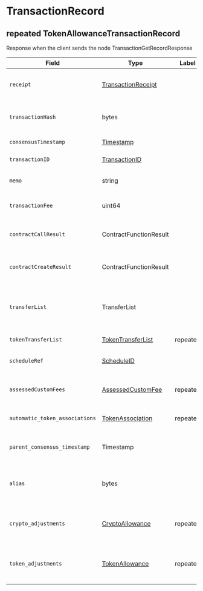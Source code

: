 # TransactionRecord

## repeated TokenAllowanceTransactionRecord

Response when the client sends the node TransactionGetRecordResponse

| Field                          | Type                                                                  | Label     | Description                                                                                                                                                                                              |
| ------------------------------ | --------------------------------------------------------------------- | --------- | -------------------------------------------------------------------------------------------------------------------------------------------------------------------------------------------------------- |
| `receipt`                      | [TransactionReceipt](transactionreceipt.md)                           |           | The status (reach consensus, or failed, or is unknown) and the ID of any new account/file/instance created.                                                                                              |
| `transactionHash`              | bytes                                                                 |           | The hash of the Transaction that executed (not the hash of any Transaction that failed for having a duplicate TransactionID)                                                                             |
| `consensusTimestamp`           | [Timestamp](timestamp.md)                                             |           | The consensus timestamp (or null if didn't reach consensus yet)                                                                                                                                          |
| `transactionID`                | [TransactionID](../basic-types/transactionid.md)                      |           | The ID of the transaction this record represents                                                                                                                                                         |
| `memo`                         | string                                                                |           | The memo that was submitted as part of the transaction (max 100 bytes)                                                                                                                                   |
| `transactionFee`               | uint64                                                                |           | The actual transaction fee charged, not the original transactionFee value from TransactionBody                                                                                                           |
| `contractCallResult`           | ContractFunctionResult                                                |           | Record of the value returned by the smart contract function (if it completed and didn't fail) from ContractCallTransaction                                                                               |
| `contractCreateResult`         | ContractFunctionResult                                                |           | Record of the value returned by the smart contract constructor (if it completed and didn't fail) from ContractCreateTransaction                                                                          |
| `transferList`                 | TransferList                                                          |           | All hbar transfers as a result of this transaction, such as fees, or transfers performed by the transaction, or by a smart contract it calls, or by the creation of threshold records that it triggers.  |
| `tokenTransferList`            | [TokenTransferList](../basic-types/tokentransferlist.md)              | repeated  | All Token transfers as a result of this transaction                                                                                                                                                      |
| `scheduleRef`                  | [ScheduleID](../basic-types/scheduleid.md)                            |           | Reference to the scheduled transaction ID that this transaction record represent                                                                                                                         |
| `assessedCustomFees`           | [AssessedCustomFee](../token-service/customfees/assessedcustomfee.md) | repeated  | All custom fees that were assessed during a CryptoTransfer, and must be paid if the transaction status resolved to SUCCESS                                                                               |
| `automatic_token_associations` | [TokenAssociation](../token-service/tokenassociate.md)                | repeated  | All token associations implicitly created while handling this transaction                                                                                                                                |
| `parent_consensus_timestamp`   | Timestamp                                                             |           | In the record of an internal transaction, the consensus timestamp of the user  transaction that spawned it.                                                                                              |
| `alias`                        | bytes                                                                 |           | In the record of an internal CryptoCreate transaction triggered by a user transaction with a (previously unused) alias, the new account's alias.                                                         |
| `crypto_adjustments`           |  [CryptoAllowance](../basic-types/cryptoallowance.md)                 | repeated  | The current balances of any adjusted crypto allowances as a result of this transaction. This field will only be populated for CryptoAdjustAllowanceTransaction.                                          |
| `token_adjustments`            | [TokenAllowance](../basic-types/tokenallowance.md)                    | repeated  | The current balances of any adjusted fungible token allowances as a result of this transaction. This field will only be populated for CryptoAdjustAllowanceTransaction.                                  |

